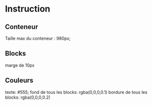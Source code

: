 # Instruction

## Conteneur
Taille max du conteneur : 980px;

## Blocks
marge de 10px

## Couleurs
texte: #555;
fond de tous les blocks: rgba(0,0,0,0.1)
bordure de tous les blocks: rgba(0,0,0,0.2)